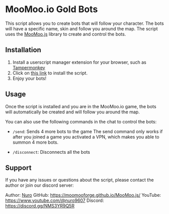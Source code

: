 # MooMoo.io Gold Bots
This script allows you to create bots that will follow your character. The bots will have a specific name, skin and follow you around the map. The script uses the [MooMoo.js](https://moomooforge.github.io/MooMoo.js/) library to create and control the bots.

## Installation
1. Install a userscript manager extension for your browser, such as [Tampermonkey](https://www.tampermonkey.net/)
2. Click on [this link](https://github.com/MooMooForge/Gold-Bots/releases/latest) to install the script.
3. Enjoy your bots!

## Usage

Once the script is installed and you are in the MooMoo.io game, the bots will automatically be created and will follow you around the map.

You can also use the following commands in the chat to control the bots:

- `/send`: Sends 4 more bots to the game
The send command only works if after you joined a game you activated a VPN, which makes you able to summon 4 more bots.

- `/disconnect`: Disconnects all the bots
## Support
If you have any issues or questions about the script, please contact the author or join our discord server:

Author: [Nuro](https://github.com/NuroC)
GitHub: https://moomooforge.github.io/MooMoo.js/
YouTube: https://www.youtube.com/@nuro9607
Discord: https://discord.gg/NMS3YR9Q5R
